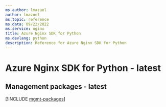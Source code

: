```yaml
---
ms.author: lmazuel
author: lmazuel
ms.topic: reference
ms.data: 09/22/2022
ms.service: nginx
title: Azure Nginx SDK for Python
ms.devlang: python
description: Reference for Azure Nginx SDK for Python
---
```

# Azure Nginx SDK for Python - latest

## Management packages - latest
[!INCLUDE [mgmt-packages](nginx-mgmt-index.md)]